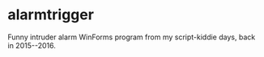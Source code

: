 # alarmtrigger

Funny intruder alarm WinForms program from my script-kiddie days, back in 2015--2016.
